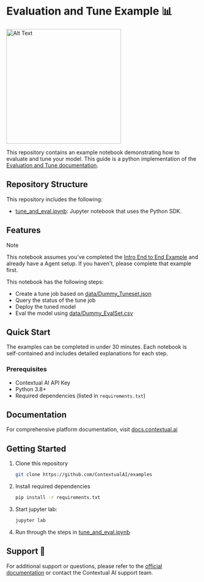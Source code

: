 # Evaluation and Tune Example 📊

<img src="https://imagedelivery.net/Dr98IMl5gQ9tPkFM5JRcng/3e5f6fbd-9bc6-4aa1-368e-e8bb1d6ca100/Ultra" alt="Alt Text" width="300">

This repository contains an example notebook demonstrating how to evaluate and tune your model. This guide is a python implementation of the [Evaluation and Tune documentation](https://docs.contextual.ai/reference/tune-evaluation-guide).

## Repository Structure

This repository includes the following:
- [tune_and_eval.ipynb](tune_and_eval.ipynb): Jupyter notebook that uses the Python SDK.

## Features

> [!NOTE]  
> This notebook assumes you've completed the [Intro End to End Example](../01-intro-end-to-end/) and already have a Agent setup. If you haven't, please complete that example first.


This notebook has the following steps:
- Create a tune job based on [data/Dummy_Tuneset.json](data/Dummy_Tuneset.json)
- Query the status of the tune job
- Deploy the tuned model
- Eval the model using [data/Dummy_EvalSet.csv](data/Dummy_EvalSet.csv)

## Quick Start

The examples can be completed in under 30 minutes. Each notebook is self-contained and includes detailed explanations for each step.

### Prerequisites

- Contextual AI API Key
- Python 3.8+
- Required dependencies (listed in `requirements.txt`)

## Documentation

For comprehensive platform documentation, visit [docs.contextual.ai](https://docs.contextual.ai/)

## Getting Started

1. Clone this repository

    ```bash
    git clone https://github.com/ContextualAI/examples
    ```

2. Install required dependencies

    ```bash
    pip install -r requirements.txt
    ```

3. Start jupyter lab:

    ```bash
    jupyter lab
    ```
4. Run through the steps in [tune_and_eval.ipynb](./tune_and_eval.ipynb)

## Support 🐛

For additional support or questions, please refer to the [official documentation](https://docs.contextual.ai/) or contact the Contextual AI support team.